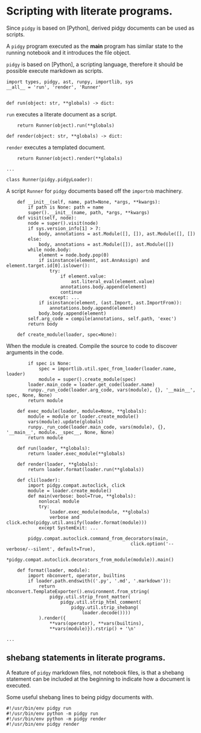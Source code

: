 # Scripting with literate programs.

Since `pidgy` is based on [Python], derived pidgy documents can be used as scripts.

A `pidgy` program executed as the **main** program has similar state to the running notebook and it introduces the file object.

`pidgy` is based on [Python], a scripting language, therefore it should be possible execute markdown as scripts.

    import types, pidgy, ast, runpy, importlib, sys
    __all__ = 'run', 'render', 'Runner'


    def run(object: str, **globals) -> dict:

`run` executes a literate document as a script.

        return Runner(object).run(**globals)

    def render(object: str, **globals) -> dict:

`render` executes a templated document.

        return Runner(object).render(**globals)

    ...

    class Runner(pidgy.pidgyLoader):

A script `Runner` for `pidgy` documents based off the `importnb` machinery.

        def __init__(self, name, path=None, *args, **kwargs):
            if path is None: path = name
            super().__init__(name, path, *args, **kwargs)
        def visit(self, node):
            node = super().visit(node)
            if sys.version_info[1] > 7:
                body, annotations = ast.Module([], []), ast.Module([], [])
            else:
                body, annotations = ast.Module([]), ast.Module([])
            while node.body:
                element = node.body.pop(0)
                if isinstance(element, ast.AnnAssign) and element.target.id[0].islower():
                    try:
                        if element.value:
                            ast.literal_eval(element.value)
                        annotations.body.append(element)
                        continue
                    except: ...
                if isinstance(element, (ast.Import, ast.ImportFrom)):
                    annotations.body.append(element)
                body.body.append(element)
            self.arg_code = compile(annotations, self.path, 'exec')
            return body

        def create_module(loader, spec=None):

When the module is created. Compile the source to code to discover arguments in the code.

            if spec is None:
                spec = importlib.util.spec_from_loader(loader.name, loader)
                module = super().create_module(spec)
            loader.main_code = loader.get_code(loader.name)
            runpy._run_code(loader.arg_code, vars(module), {}, '__main__', spec, None, None)
            return module

        def exec_module(loader, module=None, **globals):
            module = module or loader.create_module()
            vars(module).update(globals)
            runpy._run_code(loader.main_code, vars(module), {}, '__main__', module.__spec__, None, None)
            return module

        def run(loader, **globals):
            return loader.exec_module(**globals)

        def render(loader, **globals):
            return loader.format(loader.run(**globals))

        def cli(loader):
            import pidgy.compat.autoclick, click
            module = loader.create_module()
            def main(verbose: bool=True, **globals):
                nonlocal module
                try:
                    loader.exec_module(module, **globals)
                    verbose and click.echo(pidgy.util.ansify(loader.format(module)))
                except SystemExit: ...

            pidgy.compat.autoclick.command_from_decorators(main,
                                                  click.option('--verbose/--silent', default=True),
                                                  *pidgy.compat.autoclick.decorators_from_module(module)).main()

        def format(loader, module):
            import nbconvert, operator, builtins
            if loader.path.endswith(('.py', '.md', '.markdown')):
                return nbconvert.TemplateExporter().environment.from_string(
                    pidgy.util.strip_front_matter(
                        pidgy.util.strip_html_comment(
                            pidgy.util.strip_shebang(
                                loader.decode())))
                ).render({
                    **vars(operator), **vars(builtins),
                    **vars(module)}).rstrip() + '\n'

    ...

## shebang statements in literate programs.

A feature of `pidgy` markdown files, not notebook files, is that a shebang statement can be included at the beginning to indicate how a document is executed.

Some useful shebang lines to being pidgy documents with.

    #!/usr/bin/env pidgy run
    #!/usr/bin/env python -m pidgy run
    #!/usr/bin/env python -m pidgy render
    #!/usr/bin/env pidgy render

